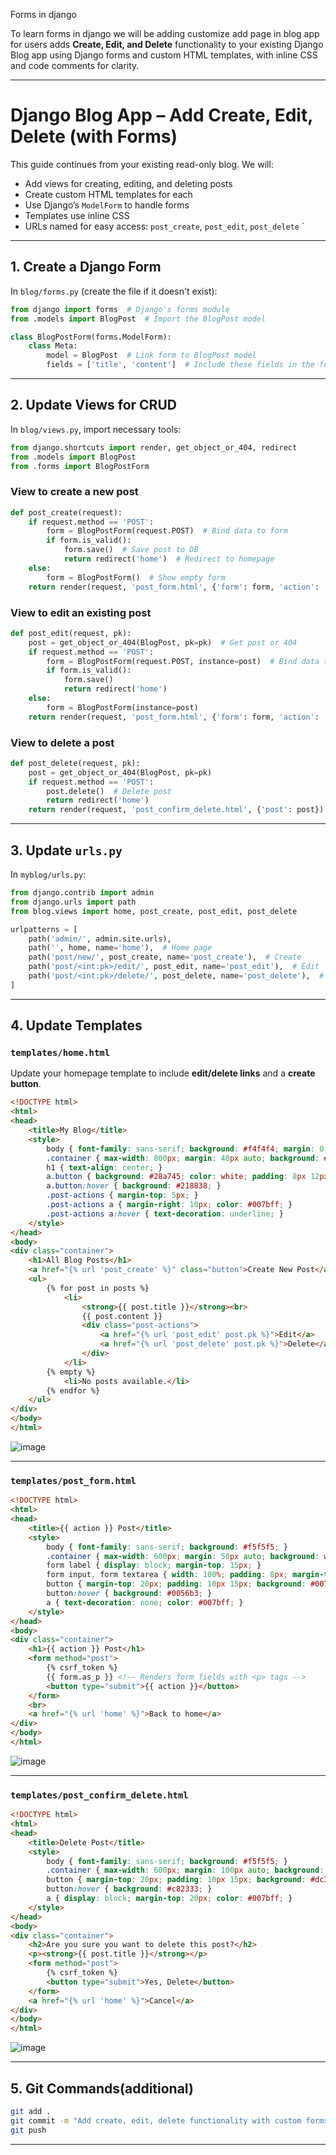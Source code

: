 Forms in django


To learn forms in django we will be adding customize add page in blog app for users adds **Create, Edit, and Delete** functionality to your existing Django Blog app using Django forms and custom HTML templates, with inline CSS and code comments for clarity.

---

# Django Blog App – Add Create, Edit, Delete (with Forms)

This guide continues from your existing read-only blog. We will:

* Add views for creating, editing, and deleting posts
* Create custom HTML templates for each
* Use Django’s `ModelForm` to handle forms
* Templates use inline CSS
* URLs named for easy access: `post_create`, `post_edit`, `post_delete`
`

---

## 1. Create a Django Form

In `blog/forms.py` (create the file if it doesn't exist):

```python
from django import forms  # Django's forms module
from .models import BlogPost  # Import the BlogPost model

class BlogPostForm(forms.ModelForm):
    class Meta:
        model = BlogPost  # Link form to BlogPost model
        fields = ['title', 'content']  # Include these fields in the form
```

---

## 2. Update Views for CRUD

In `blog/views.py`, import necessary tools:

```python
from django.shortcuts import render, get_object_or_404, redirect
from .models import BlogPost
from .forms import BlogPostForm
```

### View to create a new post

```python
def post_create(request):
    if request.method == 'POST':
        form = BlogPostForm(request.POST)  # Bind data to form
        if form.is_valid():
            form.save()  # Save post to DB
            return redirect('home')  # Redirect to homepage
    else:
        form = BlogPostForm()  # Show empty form
    return render(request, 'post_form.html', {'form': form, 'action': 'Create'})
```

### View to edit an existing post

```python
def post_edit(request, pk):
    post = get_object_or_404(BlogPost, pk=pk)  # Get post or 404
    if request.method == 'POST':
        form = BlogPostForm(request.POST, instance=post)  # Bind data to existing instance
        if form.is_valid():
            form.save()
            return redirect('home')
    else:
        form = BlogPostForm(instance=post)
    return render(request, 'post_form.html', {'form': form, 'action': 'Edit'})
```

### View to delete a post

```python
def post_delete(request, pk):
    post = get_object_or_404(BlogPost, pk=pk)
    if request.method == 'POST':
        post.delete()  # Delete post
        return redirect('home')
    return render(request, 'post_confirm_delete.html', {'post': post})
```

---

## 3. Update `urls.py`

In `myblog/urls.py`:

```python
from django.contrib import admin
from django.urls import path
from blog.views import home, post_create, post_edit, post_delete

urlpatterns = [
    path('admin/', admin.site.urls),
    path('', home, name='home'),  # Home page
    path('post/new/', post_create, name='post_create'),  # Create
    path('post/<int:pk>/edit/', post_edit, name='post_edit'),  # Edit
    path('post/<int:pk>/delete/', post_delete, name='post_delete'),  # Delete
]
```

---

## 4. Update Templates

### `templates/home.html`

Update your homepage template to include **edit/delete links** and a **create button**.

```html
<!DOCTYPE html>
<html>
<head>
    <title>My Blog</title>
    <style>
        body { font-family: sans-serif; background: #f4f4f4; margin: 0; padding: 0; }
        .container { max-width: 800px; margin: 40px auto; background: #fff; padding: 30px; border-radius: 8px; }
        h1 { text-align: center; }
        a.button { background: #28a745; color: white; padding: 8px 12px; text-decoration: none; border-radius: 4px; }
        a.button:hover { background: #218838; }
        .post-actions { margin-top: 5px; }
        .post-actions a { margin-right: 10px; color: #007bff; }
        .post-actions a:hover { text-decoration: underline; }
    </style>
</head>
<body>
<div class="container">
    <h1>All Blog Posts</h1>
    <a href="{% url 'post_create' %}" class="button">Create New Post</a>
    <ul>
        {% for post in posts %}
            <li>
                <strong>{{ post.title }}</strong><br>
                {{ post.content }}
                <div class="post-actions">
                    <a href="{% url 'post_edit' post.pk %}">Edit</a>
                    <a href="{% url 'post_delete' post.pk %}">Delete</a>
                </div>
            </li>
        {% empty %}
            <li>No posts available.</li>
        {% endfor %}
    </ul>
</div>
</body>
</html>
```


![image](https://github.com/user-attachments/assets/ad7250a1-58a2-445f-b350-7bb6eba5efc2)



---

### `templates/post_form.html`

```html
<!DOCTYPE html>
<html>
<head>
    <title>{{ action }} Post</title>
    <style>
        body { font-family: sans-serif; background: #f5f5f5; }
        .container { max-width: 600px; margin: 50px auto; background: white; padding: 30px; border-radius: 10px; }
        form label { display: block; margin-top: 15px; }
        form input, form textarea { width: 100%; padding: 8px; margin-top: 5px; }
        button { margin-top: 20px; padding: 10px 15px; background: #007bff; color: white; border: none; border-radius: 4px; }
        button:hover { background: #0056b3; }
        a { text-decoration: none; color: #007bff; }
    </style>
</head>
<body>
<div class="container">
    <h1>{{ action }} Post</h1>
    <form method="post">
        {% csrf_token %}
        {{ form.as_p }} <!-- Renders form fields with <p> tags -->
        <button type="submit">{{ action }}</button>
    </form>
    <br>
    <a href="{% url 'home' %}">Back to home</a>
</div>
</body>
</html>
```


![image](https://github.com/user-attachments/assets/c54003b8-29b1-400c-a1f5-23a6343740c3)


---

### `templates/post_confirm_delete.html`

```html
<!DOCTYPE html>
<html>
<head>
    <title>Delete Post</title>
    <style>
        body { font-family: sans-serif; background: #f5f5f5; }
        .container { max-width: 600px; margin: 100px auto; background: white; padding: 30px; border-radius: 10px; text-align: center; }
        button { margin-top: 20px; padding: 10px 15px; background: #dc3545; color: white; border: none; border-radius: 4px; }
        button:hover { background: #c82333; }
        a { display: block; margin-top: 20px; color: #007bff; }
    </style>
</head>
<body>
<div class="container">
    <h2>Are you sure you want to delete this post?</h2>
    <p><strong>{{ post.title }}</strong></p>
    <form method="post">
        {% csrf_token %}
        <button type="submit">Yes, Delete</button>
    </form>
    <a href="{% url 'home' %}">Cancel</a>
</div>
</body>
</html>
```


![image](https://github.com/user-attachments/assets/e7c1ec7b-da07-42a0-bfde-32f1ee8bfc2e)



---

## 5. Git Commands(additional)

```bash
git add .
git commit -m "Add create, edit, delete functionality with custom forms and templates"
git push
```
---
